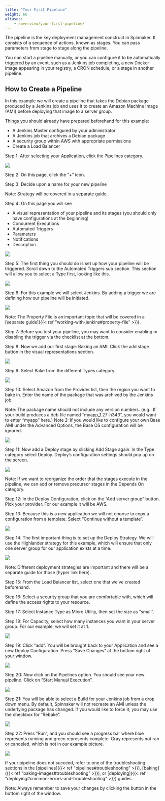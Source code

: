```yaml
---
title: "Your First Pipeline"
weight: 60
aliases:
    - /overview/your-first-pipeline/
---
```


The pipeline is the key deployment management construct in Spinnaker. It consists of a sequence of actions, known as stages. You can pass parameters from stage to stage along the pipeline.

You can start a pipeline manually, or you can configure it to be automatically triggered by an event, such as a Jenkins job completing, a new Docker image appearing in your registry, a CRON schedule, or a stage in another pipeline.

## How to Create a Pipeline

In this example we will create a pipeline that takes the Debian package produced by a Jenkins job and uses it to create an Amazon Machine Image (AMI) before deploying that image to a server group.


Things you should already have prepared beforehand for this example:

- A Jenkins Master configured by your administrator
- A Jenkins job that archives a Debian package
- A security group within AWS with appropriate permissions
- Create a Load Balancer

Step 1: After selecting your Application, click the Pipelines category.

![](/images/Image-2017-03-24-at-3.42.34-PM.png)

Step 2: On this page, click the “+” icon.


Step 3: Decide upon a name for your new pipeline

Note: Strategy will be covered in a separate guide.

Step 4: On this page you will see

- A visual representation of your pipeline and its stages (you should only have configurations at the beginning)
- Concurrent Executions
- Automated Triggers
- Parameters
- Notifications
- Description

![](/images/Image-2017-03-24-at-3.45.55-PM.png)

Step 5: The first thing you should do is set up how your pipeline will be triggered. Scroll down to the Automated Triggers sub section. This section will allow you to select a Type first, looking like this.

![](/images/Image-2017-03-24-at-3.49.39-PM.png)

Step 6: For this example we will select Jenkins. By adding a trigger we are defining how our pipeline will be initiated.

![](/images/Image-2017-03-24-at-3.50.27-PM.png)

Note: The Property File is an important topic that will be covered in a [separate guide]({{< ref "working-with-jenkins#property-file" >}}).

Step 7: Before you test your pipeline, you may want to consider enabling or disabling the trigger via the checklist at the bottom.

Step 8: Now we add our first stage: Baking an AMI. Click the add stage button in the visual representations section.

![](/images/Image-2017-03-24-at-4.19.38-PM.png)

Step 9: Select Bake from the different Types category.

![](/images/Image-2017-03-24-at-4.20.02-PM.png)

Step 10: Select Amazon from the Provider list, then the region you want to bake in. Enter the name of the package that was archived by the Jenkins job.

Note: The package name should not include any version numbers. (e.g.: If your build produces a deb file named “myapp_1.27-h343”, you would want to enter “myapp” here.)
Note 2: If you would like to configure your own Base AMI under the Advanced Options, the Base OS configuration will be ignored.

![](/images/Image-2017-03-24-at-4.26.08-PM.png)

Step 11: Now add a Deploy stage by clicking Add Stage again. In the Type category select Deploy. Deploy’s configuration settings should pop up on the screen.

![](/images/Image-2017-03-24-at-4.27.55-PM.png)

Note: If we want to reorganize the order that the stages execute in the pipeline, we can add or remove precursor stages in the Depends On category.

Step 12: In the Deploy Configuration, click on the “Add server group” button. Pick your provider. For our example it will be AWS.

Step 13: Because this is a new application we will not choose to copy a configuration from a template. Select “Continue without a template”.

![](/images/Image-2017-03-24-at-4.32.05-PM.png)

Step 14: The first important thing is to set up the Deploy Strategy. We will use the Highlander strategy for this example, which will ensure that only one server group for our application exists at a time.

![](/images/Image-2017-03-24-at-4.35.23-PM.png)

Note: Different deployment strategies are important and there will be a separate guide for those (hyper link here).

Step 15: From the Load Balancer list, select one that we’ve created beforehand.

Step 16: Select a security group that you are comfortable with, which will define the access rights to your resource.

Step 17: Select Instance Type as Micro Utility, then set the size as “small”.

Step 18: For Capacity, select how many instances you want in your server group. For our example, we will set it at 1.

![](/images/Image-2017-03-24-at-4.39.12-PM.png)

Step 19: Click “add”. You will be brought back to your Application and see a new Deploy Configuration. Press “Save Changes” at the bottom right of your window.

![](/images/Image-2017-03-24-at-4.42.09-PM.png)

Step 20: Now click on the Pipelines option. You should see your new pipeline. Click on “Start Manual Execution”.

![](/images/Image-2017-03-24-at-4.43.15-PM.png)

Step 21: You will be able to select a Build for your Jenkins job from a drop down menu. By default, Spinnaker will not recreate an AMI unless the underlying package has changed. If you would like to force it, you may use the checkbox for “Rebake”.

![](/images/Image-2017-03-24-at-4.44.32-PM.png)

Step 22: Press “Run”, and you should see a progress bar where blue represents running and green represents complete. Gray represents not ran or canceled, which is not in our example picture.

![](/images/Image-2017-03-24-at-4.45.33-PM.png)

If your pipeline does not succeed, refer to one of the troubleshooting sections in the [pipelines]({{< ref "pipelines#troubleshooting" >}}), [baking]({{< ref "baking-images#troubleshooting" >}}), or [deploying]({{< ref "deploying#common-errors-and-troubleshooting" >}}) guides.

Note: Always remember to save your changes by clicking the button in the bottom right of the window.
